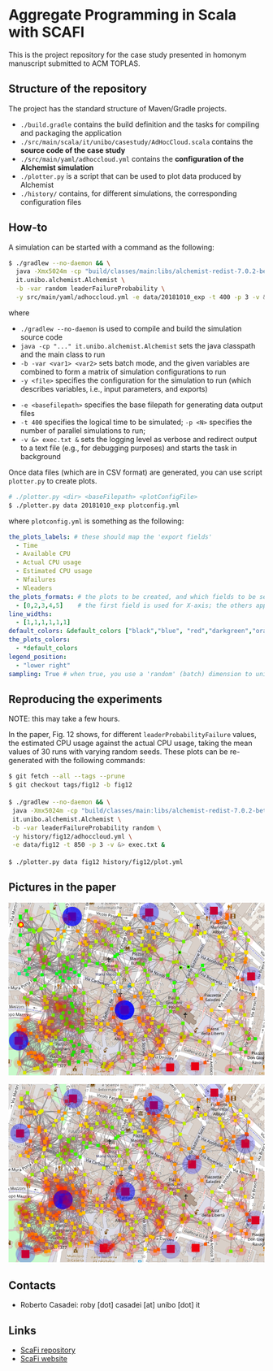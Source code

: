 # Aggregate Programming in Scala with SCAFI

This is the project repository for the case study
 presented in homonym manuscript submitted to ACM TOPLAS.

## Structure of the repository

The project has the standard structure of Maven/Gradle projects.

* `./build.gradle` contains the build definition and the tasks for compiling and packaging the application
* `./src/main/scala/it/unibo/casestudy/AdHocCloud.scala` contains the **source code of the case study**
* `./src/main/yaml/adhoccloud.yml` contains the **configuration of the Alchemist simulation**
* `./plotter.py` is a script that can be used to plot data produced by Alchemist
* `./history/` contains, for different simulations, the corresponding configuration files

## How-to

A simulation can be started with a command as the following:

```bash
$ ./gradlew --no-daemon && \
  java -Xmx5024m -cp "build/classes/main:libs/alchemist-redist-7.0.2-beta.jar:libs/scafi-lib-assembly-0.3.0.jar:build/resources/main" \
  it.unibo.alchemist.Alchemist \
  -b -var random leaderFailureProbability \
  -y src/main/yaml/adhoccloud.yml -e data/20181010_exp -t 400 -p 3 -v &> exec.txt &
```

where

* `./gradlew --no-daemon` is used to compile and build the simulation source code
* `java -cp "..." it.unibo.alchemist.Alchemist` sets the java classpath and the main class to run
* `-b -var <var1> <var2>` sets batch mode, and the given variables are combined to form a matrix of simulation configurations to run
* `-y <file>` specifies the configuration for the simulation to run (which describes variables, i.e., input parameters, and exports)
- `-e <basefilepath>` specifies the base filepath for generating data output files
- `-t 400` specifies the logical time to be simulated; `-p <N>` specifies the number of parallel simulations to run;
- `-v &> exec.txt &` sets the logging level as verbose and redirect output to a text file (e.g., for debugging purposes) and starts the task in background

Once data files (which are in CSV format) are generated, you can use script `plotter.py` to create plots.

```bash
# ./plotter.py <dir> <baseFilepath> <plotConfigFile>
$ ./plotter.py data 20181010_exp plotconfig.yml
```

where `plotconfig.yml` is something as the following:

```yaml
the_plots_labels: # these should map the 'export fields'
  - Time
  - Available CPU
  - Actual CPU usage
  - Estimated CPU usage
  - Nfailures
  - Nleaders
the_plots_formats: # the plots to be created, and which fields to be selected
  - [0,2,3,4,5]    # the first field is used for X-axis; the others appear as curves
line_widths:
  - [1,1,1,1,1,1]
default_colors: &default_colors ["black","blue", "red","darkgreen","orange","violet"]
the_plots_colors:
  - *default_colors
legend_position:
  - "lower right"
sampling: True # when true, you use a 'random' (batch) dimension to unify multiple files and averaging the curves

```

## Reproducing the experiments

NOTE: this may take a few hours.

In the paper, Fig. 12 shows, for different `leaderProbabilityFailure` values, the estimated CPU usage
 against the actual CPU usage, taking the mean values of 30 runs with varying random seeds.
These plots can be re-generated with the following commands:

```bash
$ git fetch --all --tags --prune
$ git checkout tags/fig12 -b fig12

$ ./gradlew --no-daemon && \
 java -Xmx5024m -cp "build/classes/main:libs/alchemist-redist-7.0.2-beta.jar:libs/scafi-lib-assembly-0.3.0.jar:build/resources/main" \
 it.unibo.alchemist.Alchemist \
 -b -var leaderFailureProbability random \
 -y history/fig12/adhoccloud.yml \
 -e data/fig12 -t 850 -p 3 -v &> exec.txt &

$ ./plotter.py data fig12 history/fig12/plot.yml
```

## Pictures in the paper

![](imgs/sim-scenario1.png)

![](imgs/sim-scenario2.png)

## Contacts

* Roberto Casadei: roby [dot] casadei [at] unibo [dot] it

## Links

* [ScaFi repository](https://github.com/scafi/scafi)
* [ScaFi website](https://scafi.github.io/)
